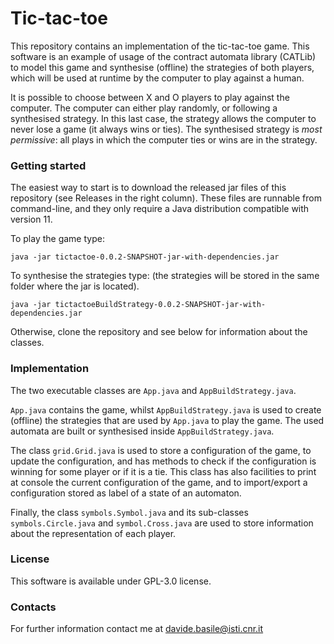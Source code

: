 # Tic-tac-toe

This repository contains an implementation of the tic-tac-toe game.
This software is an example of usage of the contract automata library (CATLib) to model this game and 
synthesise (offline) the strategies of both players, which will be used at runtime by the 
computer to play against a human.

It is possible to choose between X and O players to play against the computer. 
The computer can either play randomly, or following a synthesised strategy. 
In this last case, the strategy allows the computer to never lose a game (it always wins or ties).
The synthesised strategy is <em>most permissive</em>: all plays in which the computer ties or wins are 
in the strategy.

### Getting started

The easiest way to start is to download the released jar files of this repository (see Releases in the right column). 
These files are runnable from command-line, and  they only require a Java distribution compatible with version 11.

To play the game type:
```console
java -jar tictactoe-0.0.2-SNAPSHOT-jar-with-dependencies.jar
```

To synthesise the strategies type: (the strategies will be stored in the same folder where the jar is located).
```console
java -jar tictactoeBuildStrategy-0.0.2-SNAPSHOT-jar-with-dependencies.jar
```

Otherwise, clone the repository and see below for information about the classes.

### Implementation

The two executable classes are `App.java` and `AppBuildStrategy.java`.

`App.java` contains the game, whilst  `AppBuildStrategy.java` is used to create (offline) the strategies that 
are used by `App.java` to play the game. The used automata are built or synthesised inside `AppBuildStrategy.java`.

The class `grid.Grid.java` is used to store a configuration of the game, to update the configuration, and 
has methods to check if the configuration is winning for some player or if it is a tie. 
This class has also facilities to print at console the current configuration of the game, and to import/export 
a configuration stored as label of a state of an automaton.

Finally, the class `symbols.Symbol.java` and its sub-classes `symbols.Circle.java` and `symbol.Cross.java` are used to store 
information about the representation of each player.


### License

This software is available under GPL-3.0 license.


### Contacts

For further information contact me at davide.basile@isti.cnr.it
